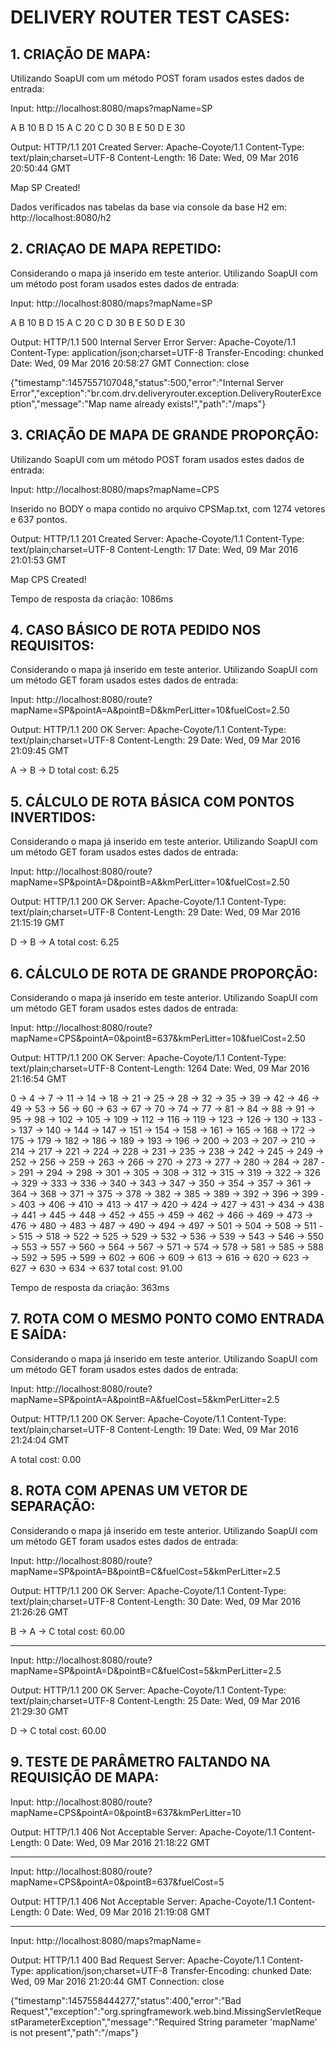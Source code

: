 # DELIVERY ROUTER TEST CASES:

## 1. CRIAÇÃO DE MAPA:

Utilizando SoapUI com um método POST foram usados estes dados de entrada:

Input:
http://localhost:8080/maps?mapName=SP

A B 10
B D 15
A C 20
C D 30
B E 50
D E 30

Output:
HTTP/1.1 201 Created
Server: Apache-Coyote/1.1
Content-Type: text/plain;charset=UTF-8
Content-Length: 16
Date: Wed, 09 Mar 2016 20:50:44 GMT

Map SP Created!

Dados verificados nas tabelas da base via console da base H2 em: http://localhost:8080/h2


## 2. CRIAÇAO DE MAPA REPETIDO:

Considerando o mapa já inserido em teste anterior.
Utilizando SoapUI com um método post foram usados estes dados de entrada:

Input:
http://localhost:8080/maps?mapName=SP

A B 10
B D 15
A C 20
C D 30
B E 50
D E 30

Output:
HTTP/1.1 500 Internal Server Error
Server: Apache-Coyote/1.1
Content-Type: application/json;charset=UTF-8
Transfer-Encoding: chunked
Date: Wed, 09 Mar 2016 20:58:27 GMT
Connection: close

{"timestamp":1457557107048,"status":500,"error":"Internal Server Error","exception":"br.com.drv.deliveryrouter.exception.DeliveryRouterException","message":"Map name already exists!","path":"/maps"}


## 3. CRIAÇÃO DE MAPA DE GRANDE PROPORÇÃO:

Utilizando SoapUI com um método POST foram usados estes dados de entrada:

Input:
http://localhost:8080/maps?mapName=CPS

Inserido no BODY o mapa contido no arquivo CPSMap.txt, com 1274 vetores e 637 pontos.

Output:
HTTP/1.1 201 Created
Server: Apache-Coyote/1.1
Content-Type: text/plain;charset=UTF-8
Content-Length: 17
Date: Wed, 09 Mar 2016 21:01:53 GMT

Map CPS Created!

Tempo de resposta da criação: 1086ms


## 4. CASO BÁSICO DE ROTA PEDIDO NOS REQUISITOS:

Considerando o mapa já inserido em teste anterior.
Utilizando SoapUI com um método GET foram usados estes dados de entrada:

Input:
http://localhost:8080/route?mapName=SP&pointA=A&pointB=D&kmPerLitter=10&fuelCost=2.50

Output:
HTTP/1.1 200 OK
Server: Apache-Coyote/1.1
Content-Type: text/plain;charset=UTF-8
Content-Length: 29
Date: Wed, 09 Mar 2016 21:09:45 GMT

A -> B -> D  total cost: 6.25


## 5. CÁLCULO DE ROTA BÁSICA COM PONTOS INVERTIDOS:

Considerando o mapa já inserido em teste anterior.
Utilizando SoapUI com um método GET foram usados estes dados de entrada:

Input:
http://localhost:8080/route?mapName=SP&pointA=D&pointB=A&kmPerLitter=10&fuelCost=2.50

Output:
HTTP/1.1 200 OK
Server: Apache-Coyote/1.1
Content-Type: text/plain;charset=UTF-8
Content-Length: 29
Date: Wed, 09 Mar 2016 21:15:19 GMT

D -> B -> A  total cost: 6.25


## 6. CÁLCULO DE ROTA DE GRANDE PROPORÇÃO:

Considerando o mapa já inserido em teste anterior.
Utilizando SoapUI com um método GET foram usados estes dados de entrada:

Input:
http://localhost:8080/route?mapName=CPS&pointA=0&pointB=637&kmPerLitter=10&fuelCost=2.50

Output:
HTTP/1.1 200 OK
Server: Apache-Coyote/1.1
Content-Type: text/plain;charset=UTF-8
Content-Length: 1264
Date: Wed, 09 Mar 2016 21:16:54 GMT

0 -> 4 -> 7 -> 11 -> 14 -> 18 -> 21 -> 25 -> 28 -> 32 -> 35 -> 39 -> 42 -> 46 -> 49 -> 53 -> 56 -> 60 -> 63 -> 67 -> 70 -> 74 -> 77 -> 81 -> 84 -> 88 -> 91 -> 95 -> 98 -> 102 -> 105 -> 109 -> 112 -> 116 -> 119 -> 123 -> 126 -> 130 -> 133 -> 137 -> 140 -> 144 -> 147 -> 151 -> 154 -> 158 -> 161 -> 165 -> 168 -> 172 -> 175 -> 179 -> 182 -> 186 -> 189 -> 193 -> 196 -> 200 -> 203 -> 207 -> 210 -> 214 -> 217 -> 221 -> 224 -> 228 -> 231 -> 235 -> 238 -> 242 -> 245 -> 249 -> 252 -> 256 -> 259 -> 263 -> 266 -> 270 -> 273 -> 277 -> 280 -> 284 -> 287 -> 291 -> 294 -> 298 -> 301 -> 305 -> 308 -> 312 -> 315 -> 319 -> 322 -> 326 -> 329 -> 333 -> 336 -> 340 -> 343 -> 347 -> 350 -> 354 -> 357 -> 361 -> 364 -> 368 -> 371 -> 375 -> 378 -> 382 -> 385 -> 389 -> 392 -> 396 -> 399 -> 403 -> 406 -> 410 -> 413 -> 417 -> 420 -> 424 -> 427 -> 431 -> 434 -> 438 -> 441 -> 445 -> 448 -> 452 -> 455 -> 459 -> 462 -> 466 -> 469 -> 473 -> 476 -> 480 -> 483 -> 487 -> 490 -> 494 -> 497 -> 501 -> 504 -> 508 -> 511 -> 515 -> 518 -> 522 -> 525 -> 529 -> 532 -> 536 -> 539 -> 543 -> 546 -> 550 -> 553 -> 557 -> 560 -> 564 -> 567 -> 571 -> 574 -> 578 -> 581 -> 585 -> 588 -> 592 -> 595 -> 599 -> 602 -> 606 -> 609 -> 613 -> 616 -> 620 -> 623 -> 627 -> 630 -> 634 -> 637  total cost: 91.00

Tempo de resposta da criação: 363ms


## 7. ROTA COM O MESMO PONTO COMO ENTRADA E SAÍDA:

Considerando o mapa já inserido em teste anterior.
Utilizando SoapUI com um método GET foram usados estes dados de entrada:

Input:
http://localhost:8080/route?mapName=SP&pointA=A&pointB=A&fuelCost=5&kmPerLitter=2.5

Output:
HTTP/1.1 200 OK
Server: Apache-Coyote/1.1
Content-Type: text/plain;charset=UTF-8
Content-Length: 19
Date: Wed, 09 Mar 2016 21:24:04 GMT

A  total cost: 0.00


## 8. ROTA COM APENAS UM VETOR DE SEPARAÇÃO:

Considerando o mapa já inserido em teste anterior.
Utilizando SoapUI com um método GET foram usados estes dados de entrada:

Input:
http://localhost:8080/route?mapName=SP&pointA=B&pointB=C&fuelCost=5&kmPerLitter=2.5

Output:
HTTP/1.1 200 OK
Server: Apache-Coyote/1.1
Content-Type: text/plain;charset=UTF-8
Content-Length: 30
Date: Wed, 09 Mar 2016 21:26:26 GMT

B -> A -> C  total cost: 60.00

----------------------------------------------

Input:
http://localhost:8080/route?mapName=SP&pointA=D&pointB=C&fuelCost=5&kmPerLitter=2.5

Output:
HTTP/1.1 200 OK
Server: Apache-Coyote/1.1
Content-Type: text/plain;charset=UTF-8
Content-Length: 25
Date: Wed, 09 Mar 2016 21:29:30 GMT

D -> C  total cost: 60.00


## 9. TESTE DE PARÂMETRO FALTANDO NA REQUISIÇÃO DE MAPA:

Input:
http://localhost:8080/route?mapName=CPS&pointA=0&pointB=637&kmPerLitter=10

Output:
HTTP/1.1 406 Not Acceptable
Server: Apache-Coyote/1.1
Content-Length: 0
Date: Wed, 09 Mar 2016 21:18:22 GMT

----------------------------------------------

Input:
http://localhost:8080/route?mapName=CPS&pointA=0&pointB=637&fuelCost=5

Output:
HTTP/1.1 406 Not Acceptable
Server: Apache-Coyote/1.1
Content-Length: 0
Date: Wed, 09 Mar 2016 21:19:08 GMT


----------------------------------------------

Input:
http://localhost:8080/maps?mapName=

Output:
HTTP/1.1 400 Bad Request
Server: Apache-Coyote/1.1
Content-Type: application/json;charset=UTF-8
Transfer-Encoding: chunked
Date: Wed, 09 Mar 2016 21:20:44 GMT
Connection: close

{"timestamp":1457558444277,"status":400,"error":"Bad Request","exception":"org.springframework.web.bind.MissingServletRequestParameterException","message":"Required String parameter 'mapName' is not present","path":"/maps"}




